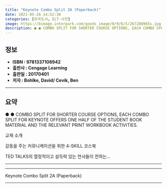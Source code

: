 ```yaml
---
title: "Keynote Combo Split 2A (Paperback)"
date: 2021-05-26 14:52:30
categories: [외국도서, ELT-사전]
image: https://bimage.interpark.com/goods_image/0/9/6/5/267280965s.jpg
description: ● ● COMBO SPLIT FOR SHORTER COURSE OPTIONS, EACH COMBO SPLIT FOR KEYNOTE OFFERS ONE HALF OF THE STUDENT BOOK MATERIAL AND THE RELEVANT PRINT WORKBOOK ACTIVIT
---
```


## **정보**

- **ISBN : 9781337108942**
- **출판사 : Cengage Learning**
- **출판일 : 20170401**
- **저자 : Bohlke, David/ Cevik, Ben**

------



## **요약**

●  ●   COMBO SPLIT
FOR SHORTER COURSE OPTIONS, EACH COMBO SPLIT FOR KEYNOTE OFFERS ONE HALF OF THE STUDENT BOOK
MATERIAL AND THE RELEVANT PRINT WORKBOOK ACTIVITIES.


 교재 소개

감동을 주는 커뮤니케이션을 위한 4-SKILL 코스북

TED TALKS의 열정적이고 설득력 있는 연사들이 전하는... 

------



------


Keynote Combo Split 2A (Paperback) 

------


